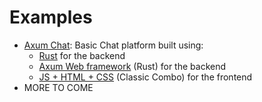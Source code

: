 # Examples

- [Axum Chat](./axum-chat): Basic Chat platform built using:
  - [Rust](https://www.rust-lang.org) for the backend
  - [Axum Web framework](https://docs.rs/axum) (Rust) for the backend
  - [JS + HTML + CSS](https://www.w3schools.com) (Classic Combo) for the frontend
- MORE TO COME
